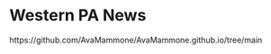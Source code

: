 <!DOCTYPE html>
<html>
<body>

<h1>Western PA News</h1>

<p><a href="https://github.com/AvaMammone/AvaMammone.github.io/blob/main/README.md="_blank"></a>https://github.com/AvaMammone/AvaMammone.github.io/tree/main</a></p>

</body>
</html>

